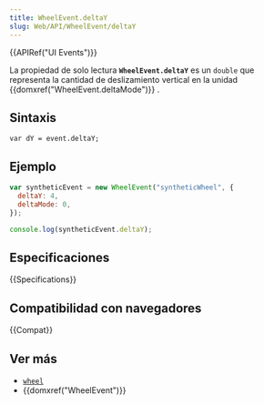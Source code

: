 ```yaml
---
title: WheelEvent.deltaY
slug: Web/API/WheelEvent/deltaY
---
```


{{APIRef("UI Events")}}

La propiedad de solo lectura **`WheelEvent.deltaY`** es un `double` que representa la cantidad de deslizamiento vertical en la unidad {{domxref("WheelEvent.deltaMode")}} .

## Sintaxis

```
var dY = event.deltaY;
```

## Ejemplo

```js
var syntheticEvent = new WheelEvent("syntheticWheel", {
  deltaY: 4,
  deltaMode: 0,
});

console.log(syntheticEvent.deltaY);
```

## Especificaciones

{{Specifications}}

## Compatibilidad con navegadores

{{Compat}}

## Ver más

- [`wheel`](/es/docs/Web/Reference/Events/wheel)
- {{domxref("WheelEvent")}}
